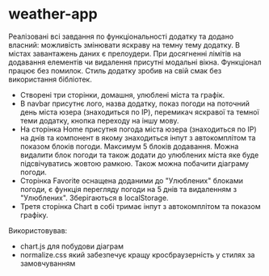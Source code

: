 # weather-app





Реалізовані всі завдання по функціональності додатку та додано власний: можливість змінювати яскраву на темну тему додатку.
 В містах завантажень даних є прелоудери. При досягненні лімітів на додавання елементів чи видалення присутні модальні вікна. 
 Функціонал працює без помилок. Стиль додатку зробив на свій смак без використання бібліотек.

 - Створені три сторінки, домашня, улюблені міста та графік. 
 - В navbar присутнє лого, назва додатку, показ погоди на поточний день міста юзера (знаходиться по IP), перемикач яскравої та темної теми додатку, кнопка переходу на іншу мову. 
 - На сторінка Home присутня погода міста юзера (знаходиться по IP) на днів та компонент в якому знаходиться інпут з автокомплітом та показом блоків погоди. Максимум 5 блоків додавання. 
   Можна видалити блок погоди та також додати до улюблених міста яке буде підсвічуватись жовтою рамкою. Також можна побачити діаграму погоди.
 - Сторінка Favorite оснащена доданими до "Улюблених" блоками погоди, є функція перегляду погоди на 5 днів та видаленням з "Улюблених". Зберігаються в localStorage.
 - Третя сторінка Chart в собі тримає інпут з автокомплітом та показом графіку.

Використовував: 
 - chart.js для побудови діаграм
 - normalize.css який забезпечує кращу кросбраузерність у стилях за замовчуванням
